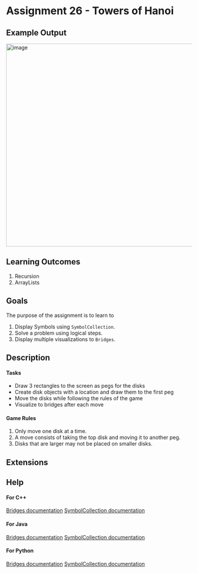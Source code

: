 # Assignment 26 - Towers of Hanoi

## Example Output

<img src="./.png" alt="image" width="550"></img>


## Learning Outcomes

1. Recursion
2. ArrayLists


## Goals

The purpose of the assignment is to learn to
1. Display Symbols using `SymbolCollection`.
2. Solve a problem using logical steps.
3. Display multiple visualizations to `Bridges`.


## Description

#### Tasks

- Draw 3 rectangles to the screen as pegs for the disks
- Create disk objects with a location and draw them to the first peg
- Move the disks while following the rules of the game
- Visualize to bridges after each move

#### Game Rules

1. Only move one disk at a time.
2. A move consists of taking the top disk and moving it to another peg.
3. Disks that are larger may not be placed on smaller disks.


## Extensions


## Help

#### For C++
[Bridges documentation](http://bridgesuncc.github.io/doc/cxx-api/current/html/classbridges_1_1_bridges.html)
[SymbolCollection documentation](http://bridgesuncc.github.io/doc/cxx-api/current/html/classbridges_1_1datastructure_1_1_symbol_collection.html)

####  For Java
[Bridges documentation](http://bridgesuncc.github.io/doc/java-api/current/html/namespacebridges_1_1base.html)
[SymbolCollection documentation](http://bridgesuncc.github.io/doc/java-api/current/html/classbridges_1_1base_1_1_symbol_collection.html)

#### For Python
[Bridges documentation](http://bridgesuncc.github.io/doc/python-api/current/html/classbridges_1_1bridges_1_1_bridges.html)
[SymbolCollection documentation](http://bridgesuncc.github.io/doc/python-api/current/html/classbridges_1_1symbol__collection_1_1_symbol_collection.html)
